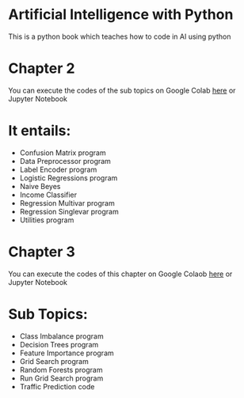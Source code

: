 # Artificial Intelligence with Python
This is a python book which teaches how to code in AI using python
# Chapter 2
You can execute the codes of the sub topics on Google Colab [here](https://colab.research.google.com/drive/15G7GaIfzIV4lEhacqWFlOrIcEKq8FKTC) or Jupyter Notebook
# It entails:
- Confusion Matrix program
- Data Preprocessor program
- Label Encoder program
- Logistic Regressions program
- Naive Beyes
- Income Classifier
- Regression Multivar program
- Regression Singlevar program
- Utilities program

# Chapter 3
You can execute the codes of this chapter on Google Colaob [here]( https://colab.research.google.com/drive/1RW-evgTjz6gq8TgXappiwD3m8nOWg02J) or Jupyter Notebook
# Sub Topics:
 - Class Imbalance program
 - Decision Trees program
 - Feature Importance program
 - Grid Search program
 - Random Forests program
 - Run Grid Search program
 - Traffic Prediction code
